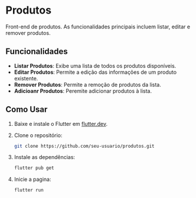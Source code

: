 # Produtos

Front-end de produtos. As funcionalidades principais incluem listar, editar e remover produtos.

## Funcionalidades

- **Listar Produtos**: Exibe uma lista de todos os produtos disponíveis.
- **Editar Produtos**: Permite a edição das informações de um produto existente.
- **Remover Produtos**: Permite a remoção de produtos da lista.
- **Adicioanr Produtos**: Peremite adicionar produtos à lista.

## Como Usar

1. Baixe e instale o Flutter em [flutter.dev](https://flutter.dev/docs/get-started/install).

2. Clone o repositório:
    ```bash
    git clone https://github.com/seu-usuario/produtos.git
    ```
3. Instale as dependências:
    ```bash
    flutter pub get
    ```

4. Inicie a pagina:
    ```bash
    flutter run
    ```


